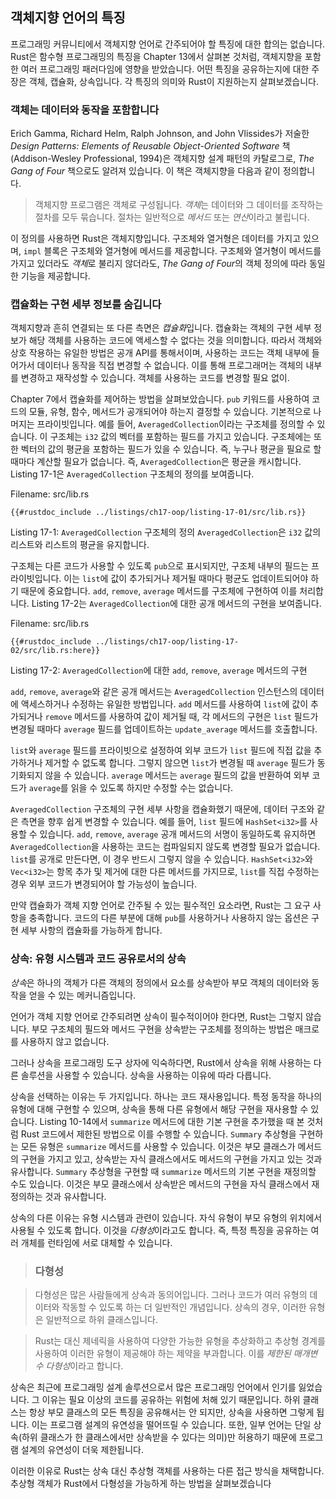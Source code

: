 ## 객체지향 언어의 특징

프로그래밍 커뮤니티에서 객체지향 언어로 간주되어야 할 특징에 대한 합의는 없습니다. Rust은 함수형 프로그래밍의 특징을 Chapter 13에서 살펴본 것처럼, 객체지향을 포함한 여러 프로그래밍 패러다임에 영향을 받았습니다. 어떤 특징을 공유하는지에 대한 주장은 객체, 캡슐화, 상속입니다. 각 특징의 의미와 Rust이 지원하는지 살펴보겠습니다.

### 객체는 데이터와 동작을 포함합니다

Erich Gamma, Richard Helm, Ralph Johnson, and John Vlissides가 저술한 *Design Patterns: Elements of Reusable Object-Oriented Software* 책(Addison-Wesley Professional, 1994)은 객체지향 설계 패턴의 카탈로그로, *The Gang of Four* 책으로도 알려져 있습니다. 이 책은 객체지향을 다음과 같이 정의합니다.

> 객체지향 프로그램은 객체로 구성됩니다. *객체*는 데이터와 그 데이터를 조작하는 절차를 모두 묶습니다. 절차는 일반적으로 *메서드* 또는 *연산*이라고 불립니다.

이 정의를 사용하면 Rust은 객체지향입니다. 구조체와 열거형은 데이터를 가지고 있으며, `impl` 블록은 구조체와 열거형에 메서드를 제공합니다. 구조체와 열거형이 메서드를 가지고 있더라도 *객체*로 불리지 않더라도, *The Gang of Four*의 객체 정의에 따라 동일한 기능을 제공합니다.

### 캡슐화는 구현 세부 정보를 숨깁니다

객체지향과 흔히 연결되는 또 다른 측면은 *캡슐화*입니다. 캡슐화는 객체의 구현 세부 정보가 해당 객체를 사용하는 코드에 액세스할 수 없다는 것을 의미합니다. 따라서 객체와 상호 작용하는 유일한 방법은 공개 API를 통해서이며, 사용하는 코드는 객체 내부에 들어가서 데이터나 동작을 직접 변경할 수 없습니다. 이를 통해 프로그래머는 객체의 내부를 변경하고 재작성할 수 있습니다. 객체를 사용하는 코드를 변경할 필요 없이.

Chapter 7에서 캡슐화를 제어하는 방법을 살펴보았습니다. `pub` 키워드를 사용하여 코드의 모듈, 유형, 함수, 메서드가 공개되어야 하는지 결정할 수 있습니다. 기본적으로 나머지는 프라이빗입니다. 예를 들어, `AveragedCollection`이라는 구조체를 정의할 수 있습니다. 이 구조체는 `i32` 값의 벡터를 포함하는 필드를 가지고 있습니다. 구조체에는 또한 벡터의 값의 평균을 포함하는 필드가 있을 수 있습니다. 즉, 누구나 평균을 필요로 할 때마다 계산할 필요가 없습니다. 즉, `AveragedCollection`은 평균을 캐시합니다. Listing 17-1은 `AveragedCollection` 구조체의 정의를 보여줍니다.

Filename: src/lib.rs

```rust,noplayground
{{#rustdoc_include ../listings/ch17-oop/listing-17-01/src/lib.rs}}
```

Listing 17-1: `AveragedCollection` 구조체의 정의
`AveragedCollection`은 `i32` 값의 리스트와 리스트의 평균을 유지합니다.

구조체는 다른 코드가 사용할 수 있도록 `pub`으로 표시되지만, 구조체 내부의 필드는 프라이빗입니다. 이는 `list`에 값이 추가되거나 제거될 때마다 평균도 업데이트되어야 하기 때문에 중요합니다. `add`, `remove`, `average` 메서드를 구조체에 구현하여 이를 처리합니다. Listing 17-2는 `AveragedCollection`에 대한 공개 메서드의 구현을 보여줍니다.

Filename: src/lib.rs

```rust,noplayground
{{#rustdoc_include ../listings/ch17-oop/listing-17-02/src/lib.rs:here}}
```

Listing 17-2: `AveragedCollection`에 대한 `add`, `remove`, `average` 메서드의 구현

`add`, `remove`, `average`와 같은 공개 메서드는 `AveragedCollection` 인스턴스의 데이터에 액세스하거나 수정하는 유일한 방법입니다. `add` 메서드를 사용하여 `list`에 값이 추가되거나 `remove` 메서드를 사용하여 값이 제거될 때, 각 메서드의 구현은 `list` 필드가 변경될 때마다 `average` 필드를 업데이트하는 `update_average` 메서드를 호출합니다.

`list`와 `average` 필드를 프라이빗으로 설정하여 외부 코드가 `list` 필드에 직접 값을 추가하거나 제거할 수 없도록 합니다. 그렇지 않으면 `list`가 변경될 때 `average` 필드가 동기화되지 않을 수 있습니다. `average` 메서드는 `average` 필드의 값을 반환하여 외부 코드가 `average`를 읽을 수 있도록 하지만 수정할 수는 없습니다.

 `AveragedCollection` 구조체의 구현 세부 사항을 캡슐화했기 때문에, 데이터 구조와 같은 측면을 향후 쉽게 변경할 수 있습니다. 예를 들어, `list` 필드에 `HashSet<i32>`를 사용할 수 있습니다. `add`, `remove`, `average` 공개 메서드의 서명이 동일하도록 유지하면 `AveragedCollection`을 사용하는 코드는 컴파일되지 않도록 변경할 필요가 없습니다. `list`를 공개로 만든다면, 이 경우 반드시 그렇지 않을 수 있습니다. `HashSet<i32>`와 `Vec<i32>`는 항목 추가 및 제거에 대한 다른 메서드를 가지므로, `list`를 직접 수정하는 경우 외부 코드가 변경되어야 할 가능성이 높습니다.

만약 캡슐화가 객체 지향 언어로 간주될 수 있는 필수적인 요소라면, Rust는 그 요구 사항을 충족합니다. 코드의 다른 부분에 대해 `pub`를 사용하거나 사용하지 않는 옵션은 구현 세부 사항의 캡슐화를 가능하게 합니다.

### 상속: 유형 시스템과 코드 공유로서의 상속

*상속*은 하나의 객체가 다른 객체의 정의에서 요소를 상속받아 부모 객체의 데이터와 동작을 얻을 수 있는 메커니즘입니다.

언어가 객체 지향 언어로 간주되려면 상속이 필수적이어야 한다면, Rust는 그렇지 않습니다. 부모 구조체의 필드와 메서드 구현을 상속받는 구조체를 정의하는 방법은 매크로를 사용하지 않고 없습니다.

그러나 상속을 프로그래밍 도구 상자에 익숙하다면, Rust에서 상속을 위해 사용하는 다른 솔루션을 사용할 수 있습니다. 상속을 사용하는 이유에 따라 다릅니다.

상속을 선택하는 이유는 두 가지입니다. 하나는 코드 재사용입니다. 특정 동작을 하나의 유형에 대해 구현할 수 있으며, 상속을 통해 다른 유형에서 해당 구현을 재사용할 수 있습니다. Listing 10-14에서 `summarize` 메서드에 대한 기본 구현을 추가했을 때 본 것처럼 Rust 코드에서 제한된 방법으로 이를 수행할 수 있습니다. `Summary` 추상형을 구현하는 모든 유형은 `summarize` 메서드를 사용할 수 있습니다. 이것은 부모 클래스가 메서드의 구현을 가지고 있고, 상속받는 자식 클래스에서도 메서드의 구현을 가지고 있는 것과 유사합니다. `Summary` 추상형을 구현할 때 `summarize` 메서드의 기본 구현을 재정의할 수도 있습니다. 이것은 부모 클래스에서 상속받은 메서드의 구현을 자식 클래스에서 재정의하는 것과 유사합니다.

상속의 다른 이유는 유형 시스템과 관련이 있습니다. 자식 유형이 부모 유형의 위치에서 사용될 수 있도록 합니다. 이것을 *다형성*이라고도 합니다. 즉, 특정 특징을 공유하는 여러 개체를 런타임에 서로 대체할 수 있습니다.

> ### 다형성

> 다형성은 많은 사람들에게 상속과 동의어입니다. 그러나 코드가 여러 유형의 데이터와 작동할 수 있도록 하는 더 일반적인 개념입니다. 상속의 경우, 이러한 유형은 일반적으로 하위 클래스입니다.

> Rust는 대신 제네릭을 사용하여 다양한 가능한 유형을 추상화하고 추상형 경계를 사용하여 이러한 유형이 제공해야 하는 제약을 부과합니다. 이를 *제한된 매개변수 다형성*이라고 합니다.

상속은 최근에 프로그래밍 설계 솔루션으로서 많은 프로그래밍 언어에서 인기를 잃었습니다. 그 이유는 필요 이상의 코드를 공유하는 위험에 처해 있기 때문입니다. 하위 클래스는 항상 부모 클래스의 모든 특징을 공유해서는 안 되지만, 상속을 사용하면 그렇게 됩니다. 이는 프로그램 설계의 유연성을 떨어뜨릴 수 있습니다. 또한, 일부 언어는 단일 상속(하위 클래스가 한 클래스에서만 상속받을 수 있다는 의미)만 허용하기 때문에 프로그램 설계의 유연성이 더욱 제한됩니다.

이러한 이유로 Rust는 상속 대신 추상형 객체를 사용하는 다른 접근 방식을 채택합니다. 추상형 객체가 Rust에서 다형성을 가능하게 하는 방법을 살펴보겠습니다